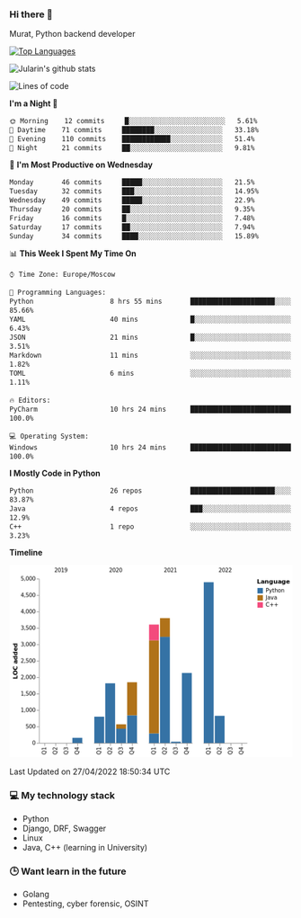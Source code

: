 ### Hi there 👋

Murat, Python backend developer

[![Top Languages](https://github-readme-stats.vercel.app/api/top-langs/?username=Jularin&layout=compact)]()

![Jularin's github stats](https://github-readme-stats.vercel.app/api?username=Jularin&show_icons=true&include_all_commits=true&count_private=true)

<!--START_SECTION:waka-->
![Lines of code](https://img.shields.io/badge/From%20Hello%20World%20I%27ve%20Written-20%20Thousand%20lines%20of%20code-blue)

**I'm a Night 🦉** 

```text
🌞 Morning    12 commits     █░░░░░░░░░░░░░░░░░░░░░░░░   5.61% 
🌆 Daytime    71 commits     ████████░░░░░░░░░░░░░░░░░   33.18% 
🌃 Evening    110 commits    ████████████░░░░░░░░░░░░░   51.4% 
🌙 Night      21 commits     ██░░░░░░░░░░░░░░░░░░░░░░░   9.81%

```
📅 **I'm Most Productive on Wednesday** 

```text
Monday       46 commits     █████░░░░░░░░░░░░░░░░░░░░   21.5% 
Tuesday      32 commits     ███░░░░░░░░░░░░░░░░░░░░░░   14.95% 
Wednesday    49 commits     █████░░░░░░░░░░░░░░░░░░░░   22.9% 
Thursday     20 commits     ██░░░░░░░░░░░░░░░░░░░░░░░   9.35% 
Friday       16 commits     █░░░░░░░░░░░░░░░░░░░░░░░░   7.48% 
Saturday     17 commits     ██░░░░░░░░░░░░░░░░░░░░░░░   7.94% 
Sunday       34 commits     ████░░░░░░░░░░░░░░░░░░░░░   15.89%

```


📊 **This Week I Spent My Time On** 

```text
⌚︎ Time Zone: Europe/Moscow

💬 Programming Languages: 
Python                   8 hrs 55 mins       █████████████████████░░░░   85.66% 
YAML                     40 mins             █░░░░░░░░░░░░░░░░░░░░░░░░   6.43% 
JSON                     21 mins             █░░░░░░░░░░░░░░░░░░░░░░░░   3.51% 
Markdown                 11 mins             ░░░░░░░░░░░░░░░░░░░░░░░░░   1.82% 
TOML                     6 mins              ░░░░░░░░░░░░░░░░░░░░░░░░░   1.11%

🔥 Editors: 
PyCharm                  10 hrs 24 mins      █████████████████████████   100.0%

💻 Operating System: 
Windows                  10 hrs 24 mins      █████████████████████████   100.0%

```

**I Mostly Code in Python** 

```text
Python                   26 repos            █████████████████████░░░░   83.87% 
Java                     4 repos             ███░░░░░░░░░░░░░░░░░░░░░░   12.9% 
C++                      1 repo              ░░░░░░░░░░░░░░░░░░░░░░░░░   3.23%

```


**Timeline**

![Chart not found](https://raw.githubusercontent.com/Jularin/Jularin/main/charts/bar_graph.png) 


 Last Updated on 27/04/2022 18:50:34 UTC
<!--END_SECTION:waka-->

### 💻 My technology stack
 - Python
 - Django, DRF, Swagger
 - Linux 
 - Java, C++ (learning in University)

### 🕒 Want learn in the future
 - Golang
 - Pentesting, cyber forensic, OSINT
